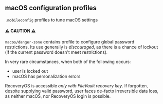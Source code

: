 ## macOS configuration profiles

`.mobileconfig` profiles to tune macOS settings

#### ⚠️ CAUTION ⚠️

`macos/danger-zone` contains profile to configure global password restrictions. Its use generally is _discouraged_, as
there is a chance of lockout (if the current password doesn't meet restrictions).

In very rare circumstances, when both of the following occurs:
- user is locked out
- macOS has personalization errors

RecoveryOS is accessible _only with FileVault recovery key_. If forgotten, despite supplying valid password,
user faces de-facto irreversible data loss, as neither macOS, nor RecoveryOS login is possible.
